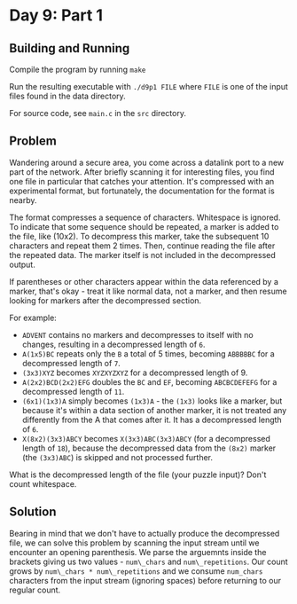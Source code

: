 # Day 9: Part 1

## Building and Running

Compile the program by running `make`

Run the resulting executable with `./d9p1 FILE` where `FILE` is one of
the input files found in the data directory.

For source code, see `main.c` in the `src` directory.

## Problem

Wandering around a secure area, you come across a datalink port to a
new part of the network. After briefly scanning it for interesting
files, you find one file in particular that catches your
attention. It's compressed with an experimental format, but
fortunately, the documentation for the format is nearby.

The format compresses a sequence of characters. Whitespace is
ignored. To indicate that some sequence should be repeated, a marker
is added to the file, like (10x2). To decompress this marker, take the
subsequent 10 characters and repeat them 2 times. Then, continue
reading the file after the repeated data. The marker itself is not
included in the decompressed output.

If parentheses or other characters appear within the data referenced
by a marker, that's okay - treat it like normal data, not a marker,
and then resume looking for markers after the decompressed section.

For example:

+ `ADVENT` contains no markers and decompresses to itself with no
  changes, resulting in a decompressed length of `6`.
+ `A(1x5)BC` repeats only the `B` a total of 5 times, becoming
  `ABBBBBC` for a decompressed length of `7`.
+ `(3x3)XYZ` becomes `XYZXYZXYZ` for a decompressed length of 9.
+ `A(2x2)BCD(2x2)EFG` doubles the `BC` and `EF`, becoming
  `ABCBCDEFEFG` for a decompressed length of `11`.
+ `(6x1)(1x3)A` simply becomes `(1x3)A` - the `(1x3)` looks like a
  marker, but because it's within a data section of another marker, it
  is not treated any differently from the A that comes after it. It
  has a decompressed length of `6`.
+ `X(8x2)(3x3)ABCY` becomes `X(3x3)ABC(3x3)ABCY` (for a decompressed
  length of `18`), because the decompressed data from the `(8x2)`
  marker (the `(3x3)ABC`) is skipped and not processed further.

What is the decompressed length of the file (your puzzle input)? Don't
count whitespace.

## Solution

Bearing in mind that we don't have to actually produce the
decompressed file, we can solve this problem by scanning the input
stream until we encounter an opening parenthesis. We parse the
arguemnts inside the brackets giving us two values - `num\_chars` and
`num\_repetitions`. Our count grows by `num\_chars * num\_repetitions`
and we consume `num_chars` characters from the input stream (ignoring
spaces) before returning to our regular count.
